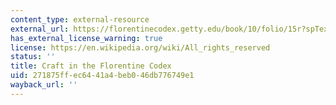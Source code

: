 ```yaml
---
content_type: external-resource
external_url: https://florentinecodex.getty.edu/book/10/folio/15r?spTexts=1&spTexts=2&nhTexts=
has_external_license_warning: true
license: https://en.wikipedia.org/wiki/All_rights_reserved
status: ''
title: Craft in the Florentine Codex
uid: 271875ff-ec64-41a4-beb0-46db776749e1
wayback_url: ''
---
```

